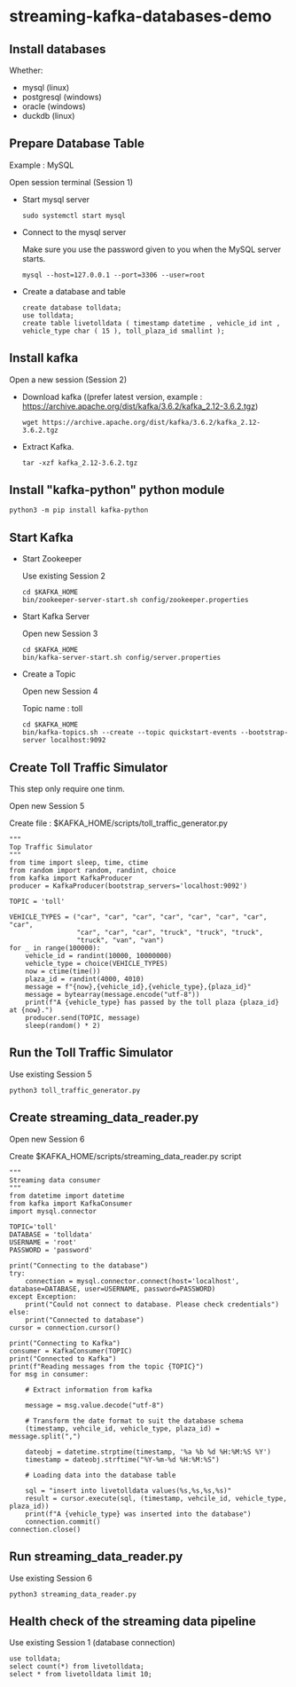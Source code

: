 # streaming-kafka-databases-demo

## Install databases

Whether:
- mysql (linux)
- postgresql (windows)
- oracle (windows)
- duckdb (linux)

## Prepare Database Table 

Example : MySQL

Open session terminal (Session 1)

- Start mysql server

  ```
  sudo systemctl start mysql
  ```

- Connect to the mysql server
  
  Make sure you use the password given to you when the MySQL server starts.
  
  ```
  mysql --host=127.0.0.1 --port=3306 --user=root
  ```

- Create a database and table

  ```
  create database tolldata;
  use tolldata;
  create table livetolldata ( timestamp datetime , vehicle_id int , vehicle_type char ( 15 ), toll_plaza_id smallint );
  ```

## Install kafka

Open a new session (Session 2)

- Download kafka ((prefer latest version, example : https://archive.apache.org/dist/kafka/3.6.2/kafka_2.12-3.6.2.tgz)
  ```
  wget https://archive.apache.org/dist/kafka/3.6.2/kafka_2.12-3.6.2.tgz
  ```

- Extract Kafka.
  ```
  tar -xzf kafka_2.12-3.6.2.tgz
  ```

## Install "kafka-python" python module

```
python3 -m pip install kafka-python
```

## Start Kafka

- Start Zookeeper
  
  Use existing Session 2

  ```
  cd $KAFKA_HOME
  bin/zookeeper-server-start.sh config/zookeeper.properties
  ```

-  Start Kafka Server

    Open new Session 3

    ```
    cd $KAFKA_HOME
    bin/kafka-server-start.sh config/server.properties
    ```

- Create a Topic

  Open new Session 4

  Topic name : toll

  ```
  cd $KAFKA_HOME
  bin/kafka-topics.sh --create --topic quickstart-events --bootstrap-server localhost:9092
  ```

## Create Toll Traffic Simulator

This step only require one tinm.

Open new Session 5

Create file : $KAFKA_HOME/scripts/toll_traffic_generator.py

```
"""
Top Traffic Simulator
"""
from time import sleep, time, ctime
from random import random, randint, choice
from kafka import KafkaProducer
producer = KafkaProducer(bootstrap_servers='localhost:9092')

TOPIC = 'toll'

VEHICLE_TYPES = ("car", "car", "car", "car", "car", "car", "car", "car",
                 "car", "car", "car", "truck", "truck", "truck",
                 "truck", "van", "van")
for _ in range(100000):
    vehicle_id = randint(10000, 10000000)
    vehicle_type = choice(VEHICLE_TYPES)
    now = ctime(time())
    plaza_id = randint(4000, 4010)
    message = f"{now},{vehicle_id},{vehicle_type},{plaza_id}"
    message = bytearray(message.encode("utf-8"))
    print(f"A {vehicle_type} has passed by the toll plaza {plaza_id} at {now}.")
    producer.send(TOPIC, message)
    sleep(random() * 2)
```

## Run the Toll Traffic Simulator

Use existing Session 5

```
python3 toll_traffic_generator.py
```

## Create streaming_data_reader.py

Open new Session 6

Create $KAFKA_HOME/scripts/streaming_data_reader.py script

  ```
  """
  Streaming data consumer
  """
  from datetime import datetime
  from kafka import KafkaConsumer
  import mysql.connector
  
  TOPIC='toll'
  DATABASE = 'tolldata'
  USERNAME = 'root'
  PASSWORD = 'password'
  
  print("Connecting to the database")
  try:
      connection = mysql.connector.connect(host='localhost', database=DATABASE, user=USERNAME, password=PASSWORD)
  except Exception:
      print("Could not connect to database. Please check credentials")
  else:
      print("Connected to database")
  cursor = connection.cursor()
  
  print("Connecting to Kafka")
  consumer = KafkaConsumer(TOPIC)
  print("Connected to Kafka")
  print(f"Reading messages from the topic {TOPIC}")
  for msg in consumer:
  
      # Extract information from kafka
  
      message = msg.value.decode("utf-8")
  
      # Transform the date format to suit the database schema
      (timestamp, vehcile_id, vehicle_type, plaza_id) = message.split(",")
  
      dateobj = datetime.strptime(timestamp, '%a %b %d %H:%M:%S %Y')
      timestamp = dateobj.strftime("%Y-%m-%d %H:%M:%S")
  
      # Loading data into the database table
  
      sql = "insert into livetolldata values(%s,%s,%s,%s)"
      result = cursor.execute(sql, (timestamp, vehcile_id, vehicle_type, plaza_id))
      print(f"A {vehicle_type} was inserted into the database")
      connection.commit()
  connection.close()
  ```

## Run streaming_data_reader.py

Use existing Session 6

```
python3 streaming_data_reader.py
```

## Health check of the streaming data pipeline

Use existing Session 1 (database connection)

```
use tolldata;
select count(*) from livetolldata;
select * from livetolldata limit 10;
```

